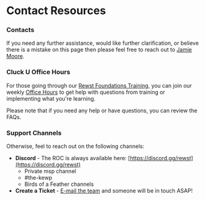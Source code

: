 # Contact Resources

### Contacts

If you need any further assistance, would like further clarification, or believe there is a mistake on this page then please feel free to reach out to [Jamie Moore](mailto:Jamie@rewst.io).

### Cluck U Office Hours

For those going through our [Rewst Foundations Training](../cluck-university/rewst-foundations-10x/), you can join our weekly [Office Hours](../cluck-university/office-hours.md) to get help with questions from training or implementing what you're learning.

Please note that if you need any help or have questions, you can review the FAQs.

### Support Channels

Otherwise, feel to reach out on the following channels:

* **Discord** - The ROC is always available here: [https://discord.gg/rewst](https://discord.gg/rewst)
  * Private msp channel
  * \#the-kewp
  * Birds of a Feather channels
* **Create a Ticket** - [E-mail the team](mailto:the\_roc@rewst.io) and someone will be in touch ASAP!
